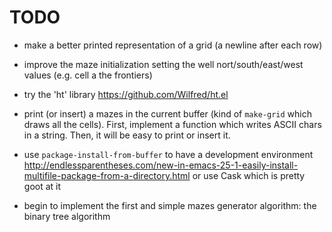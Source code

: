 # TODO

* make a better printed representation of a grid (a newline after each row)

* improve the maze initialization setting the well nort/south/east/west values
  (e.g. cell a the frontiers)

* try the 'ht' library https://github.com/Wilfred/ht.el

* print (or insert) a mazes in the current buffer (kind of `make-grid` which
  draws all the cells). First, implement a function which writes ASCII chars in
  a string. Then, it will be easy to print or insert it.

* use `package-install-from-buffer` to have a development environment
  http://endlessparentheses.com/new-in-emacs-25-1-easily-install-multifile-package-from-a-directory.html
  or use Cask which is pretty goot at it

* begin to implement the first and simple mazes generator algorithm: the binary
  tree algorithm
